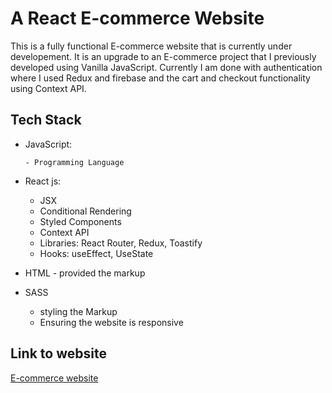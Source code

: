 # A React E-commerce Website

This is a fully functional E-commerce website that is currently under developement. It is an upgrade to an E-commerce project that I previously developed using Vanilla JavaScript. Currently I am done with authentication where I used Redux and firebase and the cart and checkout functionality using Context API.

## Tech Stack

- JavaScript:

      - Programming Language
 
- React js:
       
     - JSX
     - Conditional Rendering
     - Styled Components
     - Context API
     - Libraries: React Router, Redux, Toastify
     - Hooks: useEffect, UseState
      
- HTML - provided the markup
- SASS 
     - styling the Markup
     - Ensuring the website is responsive

## Link to website

[E-commerce website](https://nairobihouseofstyle.netlify.app/ "Nairobi House of Style")
